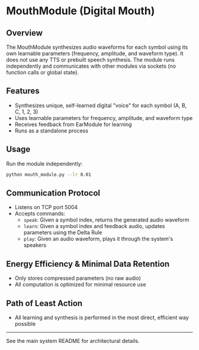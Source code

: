 # MouthModule (Digital Mouth)

## Overview
The MouthModule synthesizes audio waveforms for each symbol using its own learnable parameters (frequency, amplitude, and waveform type). It does not use any TTS or prebuilt speech synthesis. The module runs independently and communicates with other modules via sockets (no function calls or global state).

## Features
- Synthesizes unique, self-learned digital "voice" for each symbol (A, B, C, 1, 2, 3)
- Uses learnable parameters for frequency, amplitude, and waveform type
- Receives feedback from EarModule for learning
- Runs as a standalone process

## Usage
Run the module independently:
```bash
python mouth_module.py --lr 0.01
```

## Communication Protocol
- Listens on TCP port 5004
- Accepts commands:
  - `speak`: Given a symbol index, returns the generated audio waveform
  - `learn`: Given a symbol index and feedback audio, updates parameters using the Delta Rule
  - `play`: Given an audio waveform, plays it through the system's speakers

## Energy Efficiency & Minimal Data Retention
- Only stores compressed parameters (no raw audio)
- All computation is optimized for minimal resource use

## Path of Least Action
- All learning and synthesis is performed in the most direct, efficient way possible

---
See the main system README for architectural details.

